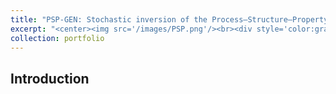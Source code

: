 ```yaml
---
title: "PSP-GEN: Stochastic inversion of the Process–Structure–Property chain in materials design through deep, generative probabilistic modeling"
excerpt: "<center><img src='/images/PSP.png'/><br><div style='color:gray'>The PSP-GEN framework</div></center>"
collection: portfolio
---
```


## Introduction